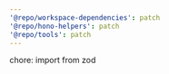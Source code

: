 ```yaml
---
'@repo/workspace-dependencies': patch
'@repo/hono-helpers': patch
'@repo/tools': patch
---
```


chore: import from zod
